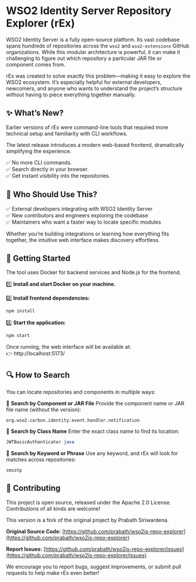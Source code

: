 # WSO2 Identity Server Repository Explorer (rEx)

WSO2 Identity Server is a fully open-source platform. Its vast codebase spans hundreds of repositories across the `wso2` and `wso2-extensions` GitHub organizations. While this modular architecture is powerful, it can make it challenging to figure out which repository a particular JAR file or component comes from.

rEx was created to solve exactly this problem—making it easy to explore the WSO2 ecosystem. It’s especially helpful for external developers, newcomers, and anyone who wants to understand the project’s structure without having to piece everything together manually.

## ✨ What’s New?

Earlier versions of rEx were command-line tools that required more technical setup and familiarity with CLI workflows.

The latest release introduces a modern web-based frontend, dramatically simplifying the experience.

✅ No more CLI commands.  
✅ Search directly in your browser.  
✅ Get instant visibility into the repositories.

## 🌱 Who Should Use This?

✅ External developers integrating with WSO2 Identity Server  
✅ New contributors and engineers exploring the codebase  
✅ Maintainers who want a faster way to locate specific modules

Whether you’re building integrations or learning how everything fits together, the intuitive web interface makes discovery effortless.

## 🚀 Getting Started

The tool uses Docker for backend services and Node.js for the frontend.

1️⃣ **Install and start Docker on your machine.**

2️⃣ **Install frontend dependencies:**

```bash
npm install
````

3️⃣ **Start the application:**

```bash
npm start
```

Once running, the web interface will be available at:  
👉 http://localhost:5173/

## 🔍 How to Search

You can locate repositories and components in multiple ways:

🔹 **Search by Component or JAR File** Provide the component name or JAR file name (without the version):

```pgsql
org.wso2.carbon.identity.event.handler.notification
```

🔹 **Search by Class Name** Enter the exact class name to find its location:

```java
JWTBasicAuthenticator.java
```

🔹 **Search by Keyword or Phrase** Use any keyword, and rEx will look for matches across repositories:

```nginx
smsotp
```

## 🙌 Contributing

This project is open source, released under the Apache 2.0 License. Contributions of all kinds are welcome\!

This version is a fork of the original project by Prabath Siriwardena.

**Original Source Code:** [https://github.com/prabath/wso2is-repo-explorer](https://github.com/prabath/wso2is-repo-explorer)

**Report Issues:** [https://github.com/prabath/wso2is-repo-explorer/issues](https://github.com/prabath/wso2is-repo-explorer/issues)

We encourage you to report bugs, suggest improvements, or submit pull requests to help make rEx even better\!

```
```